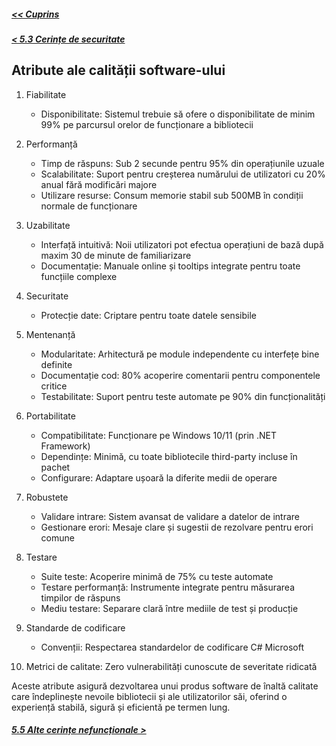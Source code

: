 ##### [<< Cuprins](../Cuprins.md)
##### [< 5.3 Cerințe de securitate](5.3%20Cerințe%20de%20securitate.md)
## Atribute ale calității software-ului

1. Fiabilitate
    - Disponibilitate: Sistemul trebuie să ofere o disponibilitate de minim 99% pe parcursul orelor de funcționare a bibliotecii

2. Performanță
    - Timp de răspuns: Sub 2 secunde pentru 95% din operațiunile uzuale
    - Scalabilitate: Suport pentru creșterea numărului de utilizatori cu 20% anual fără modificări majore
    - Utilizare resurse: Consum memorie stabil sub 500MB în condiții normale de funcționare

3. Uzabilitate
    - Interfață intuitivă: Noii utilizatori pot efectua operațiuni de bază după maxim 30 de minute de familiarizare
    - Documentație: Manuale online și tooltips integrate pentru toate funcțiile complexe

4. Securitate
    - Protecție date: Criptare pentru toate datele sensibile

5. Mentenanță
    - Modularitate: Arhitectură pe module independente cu interfețe bine definite
    - Documentație cod: 80% acoperire comentarii pentru componentele critice
    - Testabilitate: Suport pentru teste automate pe 90% din funcționalități

6. Portabilitate
    - Compatibilitate: Funcționare pe Windows 10/11 (prin .NET Framework)
    - Dependințe: Minimă, cu toate bibliotecile third-party incluse în pachet
    - Configurare: Adaptare ușoară la diferite medii de operare

7. Robustete
    - Validare intrare: Sistem avansat de validare a datelor de intrare
    - Gestionare erori: Mesaje clare și sugestii de rezolvare pentru erori comune

8. Testare
    - Suite teste: Acoperire minimă de 75% cu teste automate
    - Testare performanță: Instrumente integrate pentru măsurarea timpilor de răspuns
    - Mediu testare: Separare clară între mediile de test și producție

9. Standarde de codificare
    - Convenții: Respectarea standardelor de codificare C# Microsoft

10. Metrici de calitate: Zero vulnerabilități cunoscute de severitate ridicată

Aceste atribute asigură dezvoltarea unui produs software de înaltă calitate care îndeplinește nevoile bibliotecii și ale utilizatorilor săi, oferind o experiență stabilă, sigură și eficientă pe termen lung.
##### [5.5 Alte cerințe nefuncționale >](5.5%20Alte%20cerințe%20nefuncționale.md)